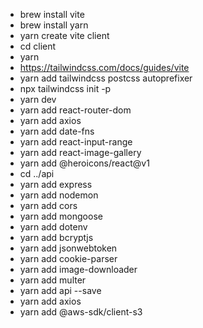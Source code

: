 - brew install vite
- brew install yarn
- yarn create vite client
- cd client
- yarn
- https://tailwindcss.com/docs/guides/vite
- yarn add tailwindcss postcss autoprefixer
- npx tailwindcss init -p
- yarn dev
- yarn add react-router-dom
- yarn add axios
- yarn add date-fns
- yarn add react-input-range
- yarn add react-image-gallery
- yarn add @heroicons/react@v1
- cd ../api
- yarn add express
- yarn add nodemon 
- yarn add cors
- yarn add mongoose
- yarn add dotenv
- yarn add bcryptjs
- yarn add jsonwebtoken
- yarn add cookie-parser
- yarn add image-downloader
- yarn add multer
- yarn add api --save
- yarn add axios
- yarn add @aws-sdk/client-s3